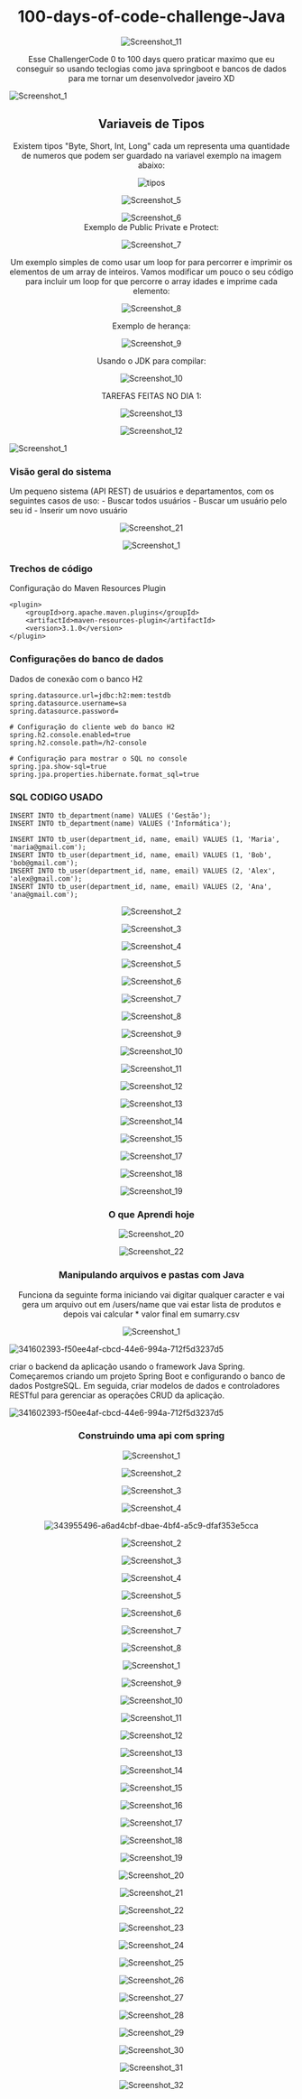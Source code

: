 <h1 align="center">100-days-of-code-challenge-Java</h1>

<div align="center">
  
![Screenshot_11](https://github.com/juanfsouza/100-days-of-code-challenge-Java/assets/88254614/55cdae0c-88d9-4b46-8cbe-565f7d41013a)

Esse ChallengerCode 0 to 100 days quero praticar maximo que eu conseguir so usando teclogias como java springboot e bancos de dados para me tornar um desenvolvedor javeiro XD
</div>

![Screenshot_1](https://github.com/juanfsouza/100-days-of-code-challenge-Java/assets/88254614/90c2c450-b7d3-49f2-8792-1585ca496ab6)

<h2 align="center">Variaveis de Tipos</h2>
<div align="center">
Existem tipos "Byte, Short, Int, Long" cada um representa uma quantidade de numeros que podem ser guardado na variavel exemplo na imagem abaixo:
<br>
  
![tipos](https://github.com/juanfsouza/100-days-of-code-challenge-Java/assets/88254614/5706b338-7803-4489-8af9-0021bcf74929)
<br>

![Screenshot_5](https://github.com/juanfsouza/100-days-of-code-challenge-Java/assets/88254614/7d234c0b-11f8-45a4-a066-41b8ff5d8151)
<br>

![Screenshot_6](https://github.com/juanfsouza/100-days-of-code-challenge-Java/assets/88254614/54fa5e86-a6f6-4d8b-a8f5-47200328d490)
</br>
Exemplo de Public Private e Protect:

![Screenshot_7](https://github.com/juanfsouza/100-days-of-code-challenge-Java/assets/88254614/96768716-0753-4de6-8772-1ee3b26c9e24)

Um exemplo simples de como usar um loop for para percorrer e imprimir os elementos de um array de inteiros. Vamos modificar um pouco o seu código para incluir um loop for que percorre o array idades e imprime cada elemento:
<br>

![Screenshot_8](https://github.com/juanfsouza/100-days-of-code-challenge-Java/assets/88254614/6328565f-970d-4302-b171-660ae6a3757c)

Exemplo de herança:
<br>

![Screenshot_9](https://github.com/juanfsouza/100-days-of-code-challenge-Java/assets/88254614/841af07a-3079-44ed-b27f-f7cfc65dd1d4)

Usando o JDK para compilar:
</br>

![Screenshot_10](https://github.com/juanfsouza/100-days-of-code-challenge-Java/assets/88254614/ed15a78c-760d-4b9a-89f3-5e4b70dbab93)

TAREFAS FEITAS NO DIA 1:
<br>

![Screenshot_13](https://github.com/juanfsouza/100-days-of-code-challenge-Java/assets/88254614/9e041aa8-dc39-423c-82c7-1ccd0e4b6652)

![Screenshot_12](https://github.com/juanfsouza/100-days-of-code-challenge-Java/assets/88254614/d12535c4-f200-4d46-9c35-06f43c9b4fb6)

</div>

![Screenshot_1](https://github.com/juanfsouza/100-days-of-code-challenge-Java/assets/88254614/f50ee4af-cbcd-44e6-994a-712f5d3237d5)

<h3>Visão geral do sistema</h3>
Um pequeno sistema (API REST) de usuários e departamentos, com os seguintes casos de uso:
- Buscar todos usuários
- Buscar um usuário pelo seu id
- Inserir um novo usuário
<br>

<div align="center">
  
![Screenshot_21](https://github.com/juanfsouza/100-days-of-code-challenge-Java/assets/88254614/4f1404b7-974c-4db4-8a21-1eb3abc580e3)

![Screenshot_1](https://github.com/juanfsouza/100-days-of-code-challenge-Java/assets/88254614/55099c5c-b1a5-4d22-879d-7a85f9dad7e7)

</div>

<h3>Trechos de código</h3>

Configuração do Maven Resources Plugin

```
<plugin>
	<groupId>org.apache.maven.plugins</groupId>
	<artifactId>maven-resources-plugin</artifactId>
	<version>3.1.0</version>
</plugin>
```

<h3>Configurações do banco de dados</h3>

Dados de conexão com o banco H2

```
spring.datasource.url=jdbc:h2:mem:testdb
spring.datasource.username=sa
spring.datasource.password=

# Configuração do cliente web do banco H2
spring.h2.console.enabled=true
spring.h2.console.path=/h2-console

# Configuração para mostrar o SQL no console
spring.jpa.show-sql=true
spring.jpa.properties.hibernate.format_sql=true
```
<h3>SQL CODIGO USADO</h3>

```
INSERT INTO tb_department(name) VALUES ('Gestão');
INSERT INTO tb_department(name) VALUES ('Informática');

INSERT INTO tb_user(department_id, name, email) VALUES (1, 'Maria', 'maria@gmail.com');
INSERT INTO tb_user(department_id, name, email) VALUES (1, 'Bob', 'bob@gmail.com');
INSERT INTO tb_user(department_id, name, email) VALUES (2, 'Alex', 'alex@gmail.com');
INSERT INTO tb_user(department_id, name, email) VALUES (2, 'Ana', 'ana@gmail.com');
```
<div align="center">
	
![Screenshot_2](https://github.com/juanfsouza/100-days-of-code-challenge-Java/assets/88254614/c8eec110-8349-49a4-bb5c-1f230740e692)

![Screenshot_3](https://github.com/juanfsouza/100-days-of-code-challenge-Java/assets/88254614/8d623214-9a2d-4af4-9b0d-b3a99640d194)

![Screenshot_4](https://github.com/juanfsouza/100-days-of-code-challenge-Java/assets/88254614/9b1a20d3-4dba-47fd-a38d-6e84e158b69c)

![Screenshot_5](https://github.com/juanfsouza/100-days-of-code-challenge-Java/assets/88254614/bfdce727-b199-46c6-ae67-bb1e75fa318d)

![Screenshot_6](https://github.com/juanfsouza/100-days-of-code-challenge-Java/assets/88254614/70095506-0a43-4688-8914-8f5c065dec84)

![Screenshot_7](https://github.com/juanfsouza/100-days-of-code-challenge-Java/assets/88254614/d203754f-e26d-4826-973d-aeef6e46c995)

![Screenshot_8](https://github.com/juanfsouza/100-days-of-code-challenge-Java/assets/88254614/d43ad880-c700-4cd0-9716-b019e6a9cf78)

![Screenshot_9](https://github.com/juanfsouza/100-days-of-code-challenge-Java/assets/88254614/71e95d43-bbfe-4cf9-8ffe-66adb925ac07)

![Screenshot_10](https://github.com/juanfsouza/100-days-of-code-challenge-Java/assets/88254614/bb6ffdf0-c519-41a8-9eec-42a919b2c756)

![Screenshot_11](https://github.com/juanfsouza/100-days-of-code-challenge-Java/assets/88254614/1dec4252-0fbc-4865-aa15-6cb67da043f6)

![Screenshot_12](https://github.com/juanfsouza/100-days-of-code-challenge-Java/assets/88254614/330a7131-3250-4fe4-9880-1763cef2f2f5)

![Screenshot_13](https://github.com/juanfsouza/100-days-of-code-challenge-Java/assets/88254614/69b14c38-5741-4c87-85c8-204c2088e89d)

![Screenshot_14](https://github.com/juanfsouza/100-days-of-code-challenge-Java/assets/88254614/f624d100-0c31-4dd1-9fcd-e33061c23a0d)

![Screenshot_15](https://github.com/juanfsouza/100-days-of-code-challenge-Java/assets/88254614/1cce7bf1-60f2-4979-9ac9-90b5eb7e1b7d)

![Screenshot_17](https://github.com/juanfsouza/100-days-of-code-challenge-Java/assets/88254614/30f418bf-7130-4c76-a18c-758c6b7b927e)

![Screenshot_18](https://github.com/juanfsouza/100-days-of-code-challenge-Java/assets/88254614/2b150c8d-c832-4c92-82ad-79cd116509d6)

![Screenshot_19](https://github.com/juanfsouza/100-days-of-code-challenge-Java/assets/88254614/4e579659-105f-42b4-b982-55f081af2e61)

<h3>O que Aprendi hoje</h3>

![Screenshot_20](https://github.com/juanfsouza/100-days-of-code-challenge-Java/assets/88254614/967d2d82-4528-4efe-9155-55e72ebf9e45)

</div>

<div align="center">

![Screenshot_22](https://github.com/juanfsouza/100-days-of-code-challenge-Java/assets/88254614/22938e7e-5f92-4626-86ae-4c772c1e1528)

<h3>Manipulando arquivos e pastas com Java</h3>
Funciona da seguinte forma iniciando vai digitar qualquer caracter e vai gera um arquivo out em /users/name que vai estar lista de produtos e depois vai calcular * valor final em sumarry.csv  

![Screenshot_1](https://github.com/juanfsouza/100-days-of-code-challenge-Java/assets/88254614/fdf2b505-66f2-4927-9a52-03e26b982ddf)

</div>

![341602393-f50ee4af-cbcd-44e6-994a-712f5d3237d5](https://github.com/juanfsouza/100-days-of-code-challenge-Java/assets/88254614/684d7556-bf68-45ab-ba85-d88737b36b24)

criar o backend da aplicação usando o framework Java Spring. Começaremos criando um projeto Spring Boot e configurando o banco de dados PostgreSQL. Em seguida, criar modelos de dados e controladores RESTful para gerenciar as operações CRUD da aplicação.

![341602393-f50ee4af-cbcd-44e6-994a-712f5d3237d5](https://github.com/juanfsouza/100-days-of-code-challenge-Java/assets/88254614/a6ad4cbf-dbae-4bf4-a5c9-dfaf353e5cca)

<div align="center">
	
<h3>Construindo uma api com spring</h3>
	
![Screenshot_1](https://github.com/juanfsouza/100-days-of-code-challenge-Java/assets/88254614/d1a8e0d0-4236-40fa-92ce-237d98c58797)

![Screenshot_2](https://github.com/juanfsouza/100-days-of-code-challenge-Java/assets/88254614/3d1efcb1-517f-4856-ac24-00e07407d421)

![Screenshot_3](https://github.com/juanfsouza/100-days-of-code-challenge-Java/assets/88254614/468710c4-c528-46c8-b87d-2d3a974ceefc)

![Screenshot_4](https://github.com/juanfsouza/100-days-of-code-challenge-Java/assets/88254614/0e3929dd-3216-49a7-8619-eaaea65e40d3)

</div>

<div align="center">
	
![343955496-a6ad4cbf-dbae-4bf4-a5c9-dfaf353e5cca](https://github.com/juanfsouza/100-days-of-code-challenge-Java/assets/88254614/ddcdad8b-aaab-4434-88ff-ae2ebb44d718)

![Screenshot_2](https://github.com/juanfsouza/100-days-of-code-challenge-Java/assets/88254614/68caf0a3-8806-4319-98ba-2249660ebc88)

![Screenshot_3](https://github.com/juanfsouza/100-days-of-code-challenge-Java/assets/88254614/750cca61-d317-44fe-a7c8-9bac25ee7200)


![Screenshot_4](https://github.com/juanfsouza/100-days-of-code-challenge-Java/assets/88254614/04c96c24-cb24-4454-a778-fef493862a9e)

![Screenshot_5](https://github.com/juanfsouza/100-days-of-code-challenge-Java/assets/88254614/4c6476be-4623-46ff-8b70-e4f4f18db130)

![Screenshot_6](https://github.com/juanfsouza/100-days-of-code-challenge-Java/assets/88254614/c1c7f3f6-9432-4256-9385-b39925a86dff)

![Screenshot_7](https://github.com/juanfsouza/100-days-of-code-challenge-Java/assets/88254614/f4086983-f6dc-42f5-9ee0-1ea40e5aa4d1)

![Screenshot_8](https://github.com/juanfsouza/100-days-of-code-challenge-Java/assets/88254614/0fe3ae5e-621c-4bbc-ba3c-0a29c906edd6)

![Screenshot_1](https://github.com/juanfsouza/100-days-of-code-challenge-Java/assets/88254614/696ea1da-14e1-4bf9-a0b5-d44e23d184e4)

![Screenshot_9](https://github.com/juanfsouza/100-days-of-code-challenge-Java/assets/88254614/9aac6b8d-1411-4339-b7a6-e48b61f577d4)

![Screenshot_10](https://github.com/juanfsouza/100-days-of-code-challenge-Java/assets/88254614/15340d92-fe0b-478b-806b-548d079af7d2)

![Screenshot_11](https://github.com/juanfsouza/100-days-of-code-challenge-Java/assets/88254614/306ca70d-2dd8-4dff-b8e5-dc3621187cbb)

![Screenshot_12](https://github.com/juanfsouza/100-days-of-code-challenge-Java/assets/88254614/87f9671d-04b1-483d-8159-95f5c7409a87)

![Screenshot_13](https://github.com/juanfsouza/100-days-of-code-challenge-Java/assets/88254614/14bc4860-dad4-419c-baa7-f4440d2eb172)

![Screenshot_14](https://github.com/juanfsouza/100-days-of-code-challenge-Java/assets/88254614/8651182c-0bbf-4de6-aed3-7fa8e87e46a1)

![Screenshot_15](https://github.com/juanfsouza/100-days-of-code-challenge-Java/assets/88254614/9a061ff9-f89f-47c8-a91e-7d7b38bc9b68)

![Screenshot_16](https://github.com/juanfsouza/100-days-of-code-challenge-Java/assets/88254614/61a16015-385c-465d-9f10-97e4cd458892)

![Screenshot_17](https://github.com/juanfsouza/100-days-of-code-challenge-Java/assets/88254614/e7e9e74a-45b6-40f7-a316-4f0db7b7492a)

![Screenshot_18](https://github.com/juanfsouza/100-days-of-code-challenge-Java/assets/88254614/4c7710da-db4f-4ce4-8405-0ca98717c680)

![Screenshot_19](https://github.com/juanfsouza/100-days-of-code-challenge-Java/assets/88254614/f7950884-9914-4ed1-a997-ec0145c9b505)

![Screenshot_20](https://github.com/juanfsouza/100-days-of-code-challenge-Java/assets/88254614/4b128fe4-fbec-423c-9de8-aece0f168417)

![Screenshot_21](https://github.com/juanfsouza/100-days-of-code-challenge-Java/assets/88254614/f8bd7636-8920-443c-bbab-121ae33bb7fe)

![Screenshot_22](https://github.com/juanfsouza/100-days-of-code-challenge-Java/assets/88254614/56db9ba7-e058-4044-b5b7-f1f567137161)

![Screenshot_23](https://github.com/juanfsouza/100-days-of-code-challenge-Java/assets/88254614/a139733d-6868-4ee7-9a9e-af3ee0c60112)

![Screenshot_24](https://github.com/juanfsouza/100-days-of-code-challenge-Java/assets/88254614/b716c33b-3cc1-445c-bee5-27f8b8b1e0a8)

![Screenshot_25](https://github.com/juanfsouza/100-days-of-code-challenge-Java/assets/88254614/e9b8acaa-2329-4eca-a26a-9e61147634ec)

![Screenshot_26](https://github.com/juanfsouza/100-days-of-code-challenge-Java/assets/88254614/670cbfd8-2477-499a-b4b7-8cf4385f6baf)

![Screenshot_27](https://github.com/juanfsouza/100-days-of-code-challenge-Java/assets/88254614/653b0056-9ee1-451d-a769-43d112a206f2)

![Screenshot_28](https://github.com/juanfsouza/100-days-of-code-challenge-Java/assets/88254614/579b957d-819b-4af4-982d-bfdb0c2e2e6f)

![Screenshot_29](https://github.com/juanfsouza/100-days-of-code-challenge-Java/assets/88254614/f5f85235-5b37-4051-a0da-f32b642847b3)

![Screenshot_30](https://github.com/juanfsouza/100-days-of-code-challenge-Java/assets/88254614/494a6e4c-f708-4650-bc18-a537911eb9a5)

![Screenshot_31](https://github.com/juanfsouza/100-days-of-code-challenge-Java/assets/88254614/bf4235d7-8a15-4565-bd52-17741a99e885)

![Screenshot_32](https://github.com/juanfsouza/100-days-of-code-challenge-Java/assets/88254614/54e47a3f-848e-4dd3-bb48-2fee152c18ba)


</div>

